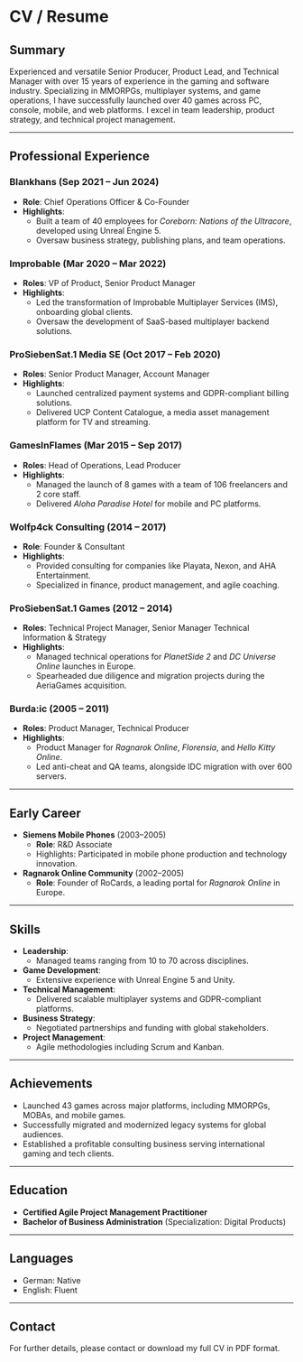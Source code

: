 # CV / Resume

## Summary
Experienced and versatile Senior Producer, Product Lead, and Technical Manager with over 15 years of experience in the gaming and software industry. Specializing in MMORPGs, multiplayer systems, and game operations, I have successfully launched over 40 games across PC, console, mobile, and web platforms. I excel in team leadership, product strategy, and technical project management.

---

## Professional Experience

### **Blankhans** (Sep 2021 – Jun 2024)
- **Role**: Chief Operations Officer & Co-Founder
- **Highlights**:
  - Built a team of 40 employees for *Coreborn: Nations of the Ultracore*, developed using Unreal Engine 5.
  - Oversaw business strategy, publishing plans, and team operations.

### **Improbable** (Mar 2020 – Mar 2022)
- **Roles**: VP of Product, Senior Product Manager
- **Highlights**:
  - Led the transformation of Improbable Multiplayer Services (IMS), onboarding global clients.
  - Oversaw the development of SaaS-based multiplayer backend solutions.

### **ProSiebenSat.1 Media SE** (Oct 2017 – Feb 2020)
- **Roles**: Senior Product Manager, Account Manager
- **Highlights**:
  - Launched centralized payment systems and GDPR-compliant billing solutions.
  - Delivered UCP Content Catalogue, a media asset management platform for TV and streaming.

### **GamesInFlames** (Mar 2015 – Sep 2017)
- **Roles**: Head of Operations, Lead Producer
- **Highlights**:
  - Managed the launch of 8 games with a team of 106 freelancers and 2 core staff.
  - Delivered *Aloha Paradise Hotel* for mobile and PC platforms.

### **Wolfp4ck Consulting** (2014 – 2017)
- **Role**: Founder & Consultant
- **Highlights**:
  - Provided consulting for companies like Playata, Nexon, and AHA Entertainment.
  - Specialized in finance, product management, and agile coaching.

### **ProSiebenSat.1 Games** (2012 – 2014)
- **Roles**: Technical Project Manager, Senior Manager Technical Information & Strategy
- **Highlights**:
  - Managed technical operations for *PlanetSide 2* and *DC Universe Online* launches in Europe.
  - Spearheaded due diligence and migration projects during the AeriaGames acquisition.

### **Burda:ic** (2005 – 2011)
- **Roles**: Product Manager, Technical Producer
- **Highlights**:
  - Product Manager for *Ragnarok Online*, *Florensia*, and *Hello Kitty Online*.
  - Led anti-cheat and QA teams, alongside IDC migration with over 600 servers.

---

## Early Career
- **Siemens Mobile Phones** (2003–2005)
  - **Role**: R&D Associate
  - Highlights: Participated in mobile phone production and technology innovation.
- **Ragnarok Online Community** (2002–2005)
  - **Role**: Founder of RoCards, a leading portal for *Ragnarok Online* in Europe.

---

## Skills
- **Leadership**:
  - Managed teams ranging from 10 to 70 across disciplines.
- **Game Development**:
  - Extensive experience with Unreal Engine 5 and Unity.
- **Technical Management**:
  - Delivered scalable multiplayer systems and GDPR-compliant platforms.
- **Business Strategy**:
  - Negotiated partnerships and funding with global stakeholders.
- **Project Management**:
  - Agile methodologies including Scrum and Kanban.

---

## Achievements
- Launched 43 games across major platforms, including MMORPGs, MOBAs, and mobile games.
- Successfully migrated and modernized legacy systems for global audiences.
- Established a profitable consulting business serving international gaming and tech clients.

---

## Education
- **Certified Agile Project Management Practitioner**
- **Bachelor of Business Administration** (Specialization: Digital Products)

---

## Languages
- German: Native
- English: Fluent

---

## Contact
For further details, please contact or download my full CV in PDF format.